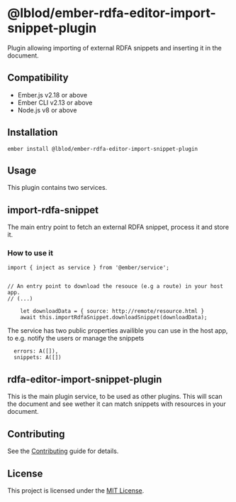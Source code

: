 @lblod/ember-rdfa-editor-import-snippet-plugin
==============================================================================
Plugin allowing importing of external RDFA snippets and inserting it in the document.

Compatibility
-------------------------------------------------------------------------------

* Ember.js v2.18 or above
* Ember CLI v2.13 or above
* Node.js v8 or above

Installation
-------------------------------------------------------------------------------
```
ember install @lblod/ember-rdfa-editor-import-snippet-plugin
```

Usage
-------------------------------------------------------------------------------
This plugin contains two services.

## import-rdfa-snippet

The main entry point to fetch an external RDFA snippet, process it and store it.

### How to use it
```
import { inject as service } from '@ember/service';


// An entry point to download the resouce (e.g a route) in your host app.
// (...)

    let downloadData = { source: http://remote/resource.html }
    await this.importRdfaSnippet.downloadSnippet(downloadData);
```

The service has two public properties availible you can use in the host app, to e.g. notify the users or manage the snippets
```
  errors: A([]),
  snippets: A([])
```

## rdfa-editor-import-snippet-plugin
This is the main plugin service, to be used as other plugins. This will scan the document and see wether it can match snippets with resources in your document.

Contributing
------------------------------------------------------------------------------

See the [Contributing](CONTRIBUTING.md) guide for details.


License
------------------------------------------------------------------------------

This project is licensed under the [MIT License](LICENSE.md).
